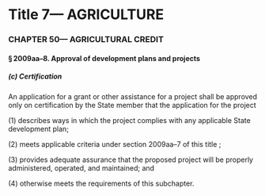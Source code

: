 
# Title 7— AGRICULTURE
### CHAPTER 50— AGRICULTURAL CREDIT
#### § 2009aa–8. Approval of development plans and projects
##### (c) Certification

An application for a grant or other assistance for a project shall be approved only on certification by the State member that the application for the project

(1) describes ways in which the project complies with any applicable State development plan;

(2) meets applicable criteria under section 2009aa–7 of this title ;

(3) provides adequate assurance that the proposed project will be properly administered, operated, and maintained; and

(4) otherwise meets the requirements of this subchapter.

